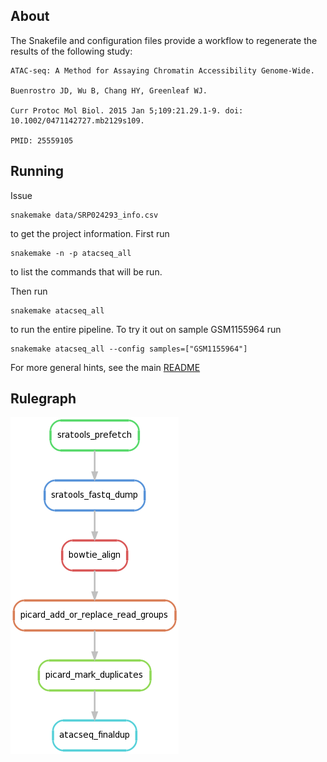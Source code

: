 ## About ##

The Snakefile and configuration files provide a workflow to regenerate the results of the following study:

	ATAC-seq: A Method for Assaying Chromatin Accessibility Genome-Wide.

	Buenrostro JD, Wu B, Chang HY, Greenleaf WJ.

	Curr Protoc Mol Biol. 2015 Jan 5;109:21.29.1-9. doi: 10.1002/0471142727.mb2129s109.

	PMID: 25559105 

## Running ##

Issue

	snakemake data/SRP024293_info.csv

to get the project information.  First run

	snakemake -n -p atacseq_all

to list the commands that will be run.

Then run

	snakemake atacseq_all

to run the entire pipeline. To try it out on sample GSM1155964 run

	snakemake atacseq_all --config samples=["GSM1155964"]

For more general hints, see the main [README](../README)

## Rulegraph ##

![rulegraph](rulegraph.png)
